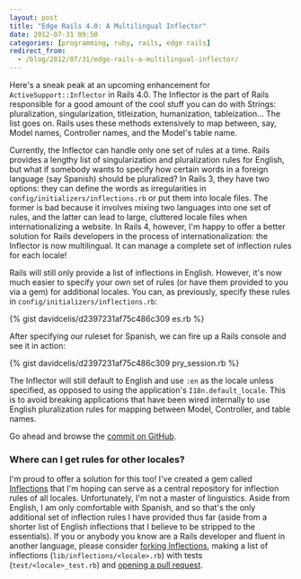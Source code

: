 ```yaml
---
layout: post
title: "Edge Rails 4.0: A Multilingual Inflector"
date: 2012-07-31 09:50
categories: [programming, ruby, rails, edge rails]
redirect_from:
  - /blog/2012/07/31/edge-rails-a-multilingual-inflector/
---
```


Here's a sneak peak at an upcoming enhancement for `ActiveSupport::Inflector` in Rails 4.0. The Inflector is the part of Rails responsible for a good amount of the cool stuff you can do with Strings: pluralization, singularization, titleization, humanization, tableization... The list goes on. Rails uses these methods extensively to map between, say, Model names, Controller names, and the Model's table name.

Currently, the Inflector can handle only one set of rules at a time. Rails provides a lengthy list of singularization and pluralization rules for English, but what if somebody wants to specify how certain words in a foreign language (say Spanish) should be pluralized? In Rails 3, they have two options: they can define the words as irregularities in `config/initializers/inflections.rb` or put them into locale files. The former is bad because it involves mixing two languages into one set of rules, and the latter can lead to large, cluttered locale files when internationalizing a website. In Rails 4, however, I'm happy to offer a better solution for Rails developers in the process of internationalization: the Inflector is now multilingual. It can manage a complete set of inflection rules for each locale!

Rails will still only provide a list of inflections in English. However, it's now much easier to specify your own set of rules (or have them provided to you via a gem) for additional locales. You can, as previously, specify these rules in `config/initializers/inflections.rb`:

{% gist davidcelis/d2397231af75c486c309 es.rb %}

After specifying our ruleset for Spanish, we can fire up a Rails console and see it in action:

{% gist davidcelis/d2397231af75c486c309 pry_session.rb %}

The Inflector will still default to English and use `:en` as the locale unless specified, as opposed to using the application's `I18n.default_locale`. This is to avoid breaking applications that have been wired internally to use English pluralization rules for mapping between Model, Controller, and table names.

Go ahead and browse the [commit on GitHub](https://github.com/rails/rails/commit/7db0b073fec6bc3e6f213b58c76e7f43fcc2ab97).

### Where can I get rules for other locales?

I'm proud to offer a solution for this too! I've created a gem called [Inflections](https://github.com/davidcelis/inflections) that I'm hoping can serve as a central repository for inflection rules of all locales. Unfortunately, I'm not a master of linguistics. Aside from English, I am only comfortable with Spanish, and so that's the only additional set of inflection rules I have provided thus far (aside from a shorter list of English inflections that I believe to be stripped to the essentials). If you or anybody you know are a Rails developer and fluent in another language, please consider [forking Inflections](https://github.com/davidcelis/inflections/fork_select), making a list of inflections (`lib/inflections/<locale>.rb`) with tests (`test/<locale>_test.rb`) and [opening a pull request](https://github.com/davidcelis/inflections/pull/new/master).

